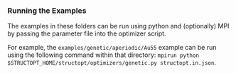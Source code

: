 ### Running the Examples

The examples in these folders can be run using python and (optionally) MPI by passing the parameter file into the optimizer script.

For example, the `examples/genetic/aperiodic/Au55` example can be run using the following command within that directory: `mpirun python $STRUCTOPT_HOME/structopt/optimizers/genetic.py structopt.in.json`.

